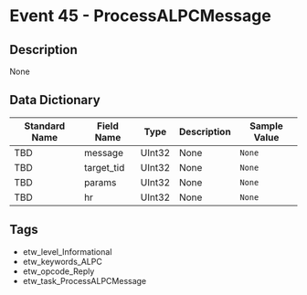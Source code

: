 # Event 45 - ProcessALPCMessage

## Description
None

## Data Dictionary
|Standard Name|Field Name|Type|Description|Sample Value|
|---|---|---|---|---|
|TBD|message|UInt32|None|`None`|
|TBD|target_tid|UInt32|None|`None`|
|TBD|params|UInt32|None|`None`|
|TBD|hr|UInt32|None|`None`|

## Tags
* etw_level_Informational
* etw_keywords_ALPC
* etw_opcode_Reply
* etw_task_ProcessALPCMessage